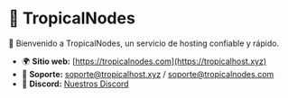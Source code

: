# 🌴 TropicalNodes  
🚀 Bienvenido a TropicalNodes, un servicio de hosting confiable y rápido.  

- 🌍 **Sitio web:** [https://tropicalnodes.com](https://tropicalhost.xyz)  
- 📩 **Soporte:** soporte@tropicalhost.xyz / soporte@tropicalnodes.com  
- 📌 **Discord:** [Nuestros Discord](--) 
